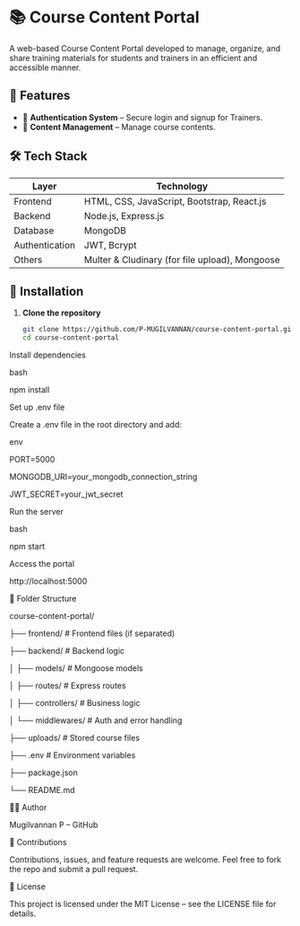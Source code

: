 # 📚 Course Content Portal

A web-based Course Content Portal developed to manage, organize, and share training materials for students and trainers in an efficient and accessible manner.

## 🚀 Features

- 🔐 **Authentication System** – Secure login and signup for Trainers.
- 📁 **Content Management** – Manage course contents.

## 🛠️ Tech Stack

| Layer         | Technology                                      |
|---------------|-------------------------------------------------|
| Frontend      | HTML, CSS, JavaScript, Bootstrap, React.js      |
| Backend       | Node.js, Express.js                             |
| Database      | MongoDB                                         |
| Authentication| JWT, Bcrypt                                     |
| Others        | Multer & Cludinary (for file upload), Mongoose  |

## 🔧 Installation

1. **Clone the repository**
   ```bash
   git clone https://github.com/P-MUGILVANNAN/course-content-portal.git
   cd course-content-portal

Install dependencies

bash

npm install

Set up .env file

Create a .env file in the root directory and add:

env

PORT=5000

MONGODB_URI=your_mongodb_connection_string

JWT_SECRET=your_jwt_secret

Run the server

bash

npm start

Access the portal

http://localhost:5000

📁 Folder Structure

course-content-portal/

├── frontend/               # Frontend files (if separated)

├── backend/                # Backend logic

│   ├── models/             # Mongoose models

│   ├── routes/             # Express routes

│   ├── controllers/        # Business logic

│   └── middlewares/        # Auth and error handling

├── uploads/                # Stored course files

├── .env                    # Environment variables

├── package.json

└── README.md

👨‍💻 Author

Mugilvannan P – GitHub

🤝 Contributions

Contributions, issues, and feature requests are welcome. Feel free to fork the repo and submit a pull request.

📄 License

This project is licensed under the MIT License – see the LICENSE file for details.
